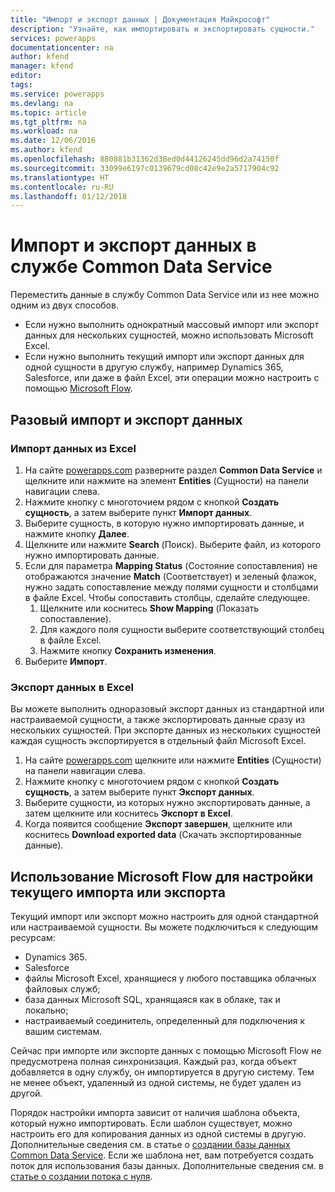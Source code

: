 ```yaml
---
title: "Импорт и экспорт данных | Документация Майкрософт"
description: "Узнайте, как импортировать и экспортировать сущности."
services: powerapps
documentationcenter: na
author: kfend
manager: kfend
editor: 
tags: 
ms.service: powerapps
ms.devlang: na
ms.topic: article
ms.tgt_pltfrm: na
ms.workload: na
ms.date: 12/06/2016
ms.author: kfend
ms.openlocfilehash: 880881b31362d38ed0d44126245dd96d2a74150f
ms.sourcegitcommit: 33099e6197c0139679cd08c42e9e2a5717904c92
ms.translationtype: HT
ms.contentlocale: ru-RU
ms.lasthandoff: 01/12/2018
---
```

# <a name="import-or-export-data-from-the-common-data-service"></a>Импорт и экспорт данных в службе Common Data Service
Переместить данные в службу Common Data Service или из нее можно одним из двух способов.

* Если нужно выполнить однократный массовый импорт или экспорт данных для нескольких сущностей, можно использовать Microsoft Excel.
* Если нужно выполнить текущий импорт или экспорт данных для одной сущности в другую службу, например Dynamics 365, Salesforce, или даже в файл Excel, эти операции можно настроить с помощью [Microsoft Flow](https://flow.microsoft.com).

## <a name="import-or-export-data-once"></a>Разовый импорт и экспорт данных
### <a name="import-data-from-excel"></a>Импорт данных из Excel
1. На сайте [powerapps.com](https://web.powerapps.com) разверните раздел **Common Data Service** и щелкните или нажмите на элемент **Entities** (Сущности) на панели навигации слева.
2. Нажмите кнопку с многоточием рядом с кнопкой **Создать сущность**, а затем выберите пункт **Импорт данных**.
3. Выберите сущность, в которую нужно импортировать данные, и нажмите кнопку **Далее**.
4. Щелкните или нажмите **Search** (Поиск). Выберите файл, из которого нужно импортировать данные.
5. Если для параметра **Mapping Status** (Состояние сопоставления) не отображаются значение **Match** (Соответствует) и зеленый флажок, нужно задать сопоставление между полями сущности и столбцами в файле Excel. Чтобы сопоставить столбцы, сделайте следующее.
   1. Щелкните или коснитесь **Show Mapping** (Показать сопоставление).
   2. Для каждого поля сущности выберите соответствующий столбец в файле Excel.
   3. Нажмите кнопку **Сохранить изменения**.
6. Выберите **Импорт**.

### <a name="export-data-to-excel"></a>Экспорт данных в Excel
Вы можете выполнить одноразовый экспорт данных из стандартной или настраиваемой сущности, а также экспортировать данные сразу из нескольких сущностей. При экспорте данных из нескольких сущностей каждая сущность экспортируется в отдельный файл Microsoft Excel.

1. На сайте [powerapps.com](https://web.powerapps.com) щелкните или нажмите **Entities** (Сущности) на панели навигации слева.
2. Нажмите кнопку с многоточием рядом с кнопкой **Создать сущность**, а затем выберите пункт **Экспорт данных**.
3. Выберите сущности, из которых нужно экспортировать данные, а затем щелкните или коснитесь **Экспорт в Excel**.
4. Когда появится сообщение **Экспорт завершен**, щелкните или коснитесь **Download exported data** (Скачать экспортированные данные).

## <a name="use-microsoft-flow-to-set-up-ongoing-import-or-export"></a>Использование Microsoft Flow для настройки текущего импорта или экспорта
Текущий импорт или экспорт можно настроить для одной стандартной или настраиваемой сущности. Вы можете подключиться к следующим ресурсам:

* Dynamics 365.
* Salesforce
* файлы Microsoft Excel, хранящиеся у любого поставщика облачных файловых служб;
* база данных Microsoft SQL, хранящаяся как в облаке, так и локально;
* настраиваемый соединитель, определенный для подключения к вашим системам.

Сейчас при импорте или экспорте данных с помощью Microsoft Flow не предусмотрена полная синхронизация. Каждый раз, когда объект добавляется в одну службу, он импортируется в другую систему. Тем не менее объект, удаленный из одной системы, не будет удален из другой.

Порядок настройки импорта зависит от наличия шаблона объекта, который нужно импортировать. Если шаблон существует, можно настроить его для копирования данных из одной системы в другую. Дополнительные сведения см. в статье о [создании базы данных Common Data Service](https://flow.microsoft.com/documentation/common-data-model-intro/). Если же шаблона нет, вам потребуется создать поток для использования базы данных. Дополнительные сведения см. в [статье о создании потока с нуля](https://flow.microsoft.com/documentation/get-started-logic-flow/).

